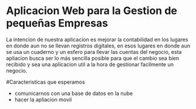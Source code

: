 # Aplicacion Web para la Gestion de pequeñas Empresas

La intencion de nuestra aplicacion es mejorar la contabilidad en los lugares en donde aun no se llevan registros digitales,
en esos lugares en donde aun se usa un cuaderno y un esfero para llevar las cuentas del negocio, esta apliacion busca ser lo 
más sencilla posible para que el cambio sea bien recibido y sea una aplicacion util a la hora de gestionar facilmente un
negocio.

#Caracteristicas que esperamos

* comunicarnos con una base de datos en la nube
* hacer la apliacion movil

